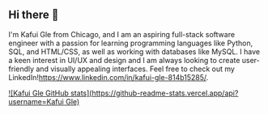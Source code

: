 ## Hi there 👋

I'm Kafui Gle from Chicago, and I am an aspiring full-stack software engineer with a passion for learning programming languages like Python, SQL, and HTML/CSS, as well as working with databases like MySQL. I have a keen interest in UI/UX and design and I am always looking to create user-friendly and visually appealing interfaces. Feel free to check out my LinkedIn!https://www.linkedin.com/in/kafui-gle-814b15285/. 

[![Kafui Gle GitHub stats](https://github-readme-stats.vercel.app/api?username=Kafui Gle)](https://github.com/anuraghazra/github-readme-stats)

